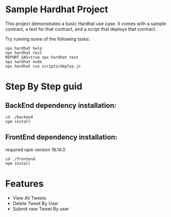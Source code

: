 # Sample Hardhat Project

This project demonstrates a basic Hardhat use case. It comes with a sample contract, a test for that contract, and a script that deploys that contract.

Try running some of the following tasks:

```shell
npx hardhat help
npx hardhat test
REPORT_GAS=true npx hardhat test
npx hardhat node
npx hardhat run scripts/deploy.js
```

# Step By Step guid

## BackEnd dependency installation:
```shell
cd ./backend
npm install
```
## FrontEnd dependency installation:
required npm version 16.14.0

```shell
cd ./frontend
npm install
```

# Features
- View All Tweets
- Delete Tweet By User
- Submit new Tweet By user